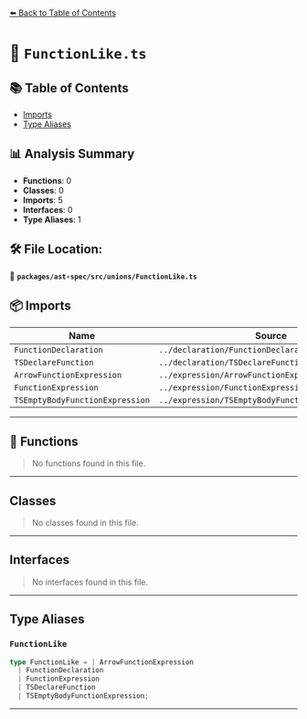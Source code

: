 [⬅️ Back to Table of Contents](../../../../index.md)

# 📄 `FunctionLike.ts`

## 📚 Table of Contents

- [Imports](#imports)
- [Type Aliases](#type-aliases)

## 📊 Analysis Summary

- **Functions**: 0
- **Classes**: 0
- **Imports**: 5
- **Interfaces**: 0
- **Type Aliases**: 1

## 🛠️ File Location:
📂 **`packages/ast-spec/src/unions/FunctionLike.ts`**

## 📦 Imports

| Name | Source |
|------|--------|
| `FunctionDeclaration` | `../declaration/FunctionDeclaration/spec` |
| `TSDeclareFunction` | `../declaration/TSDeclareFunction/spec` |
| `ArrowFunctionExpression` | `../expression/ArrowFunctionExpression/spec` |
| `FunctionExpression` | `../expression/FunctionExpression/spec` |
| `TSEmptyBodyFunctionExpression` | `../expression/TSEmptyBodyFunctionExpression/spec` |


---

## 🔧 Functions

> No functions found in this file.


---

## Classes

> No classes found in this file.


---

## Interfaces

> No interfaces found in this file.


---

## Type Aliases

### `FunctionLike`

```ts
type FunctionLike = | ArrowFunctionExpression
  | FunctionDeclaration
  | FunctionExpression
  | TSDeclareFunction
  | TSEmptyBodyFunctionExpression;
```


---